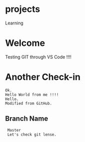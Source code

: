 # projects
Learning

# Welcome
Testing GIT through VS Code !!!!


# Another Check-in
	Ok.
	Hello World from me !!!!
	Hello.
	Modified from GitHub.
	
## Branch Name 
	 Master
	 Let's check git lense.

